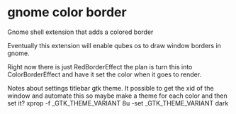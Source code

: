 gnome color border
======================

Gnome shell extension that adds a colored border


Eventually this extension will enable qubes os to draw window borders in gnome. 

Right now there is just RedBorderEffect the plan is turn this into ColorBorderEffect and have it set the color when it goes to render.


Notes about settings titlebar gtk theme. It possible to get the xid of the window and automate this so maybe make a theme for each color and then set it?
xprop  -f _GTK_THEME_VARIANT 8u -set _GTK_THEME_VARIANT dark
